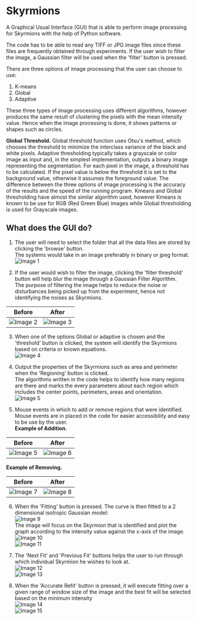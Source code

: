 # Skyrmions
A Graphical Usual Interface (GUI) that is able to perform image processing for Skyrmions with the help of Python software.

The code has to be able to read any TIFF or JPG image files since these files are frequently obtained through experiments. If the user wish to filter the image, a Gaussian filter will be used when the 'filter' button is pressed. 

There are three options of image processing that the user can choose to use: 
1. K-means
2. Global
3. Adaptive

These three types of image processing uses different algorithms, however produces the same result of clustering the pixels with the mean intensity value. Hence when the image processing is done, it shows patterns or shapes such as circles.

**Global Threshold.**
Global threshold function uses Otsu's method, which chooses the threshold to minimize the interclass variance of the black and white pixels. Adaptive thresholding typically takes a grayscale or color image as input and, in the simplest implementation, outputs a binary image representing the segmentation. For each pixel in the image, a threshold has to be calculated. If the pixel value is below the threshold it is set to the background value, otherwise it assumes the foreground value. The difference between the three options of image processing is the accuracy of the results and the speed of the running program. Kmeans and Global thresholding have almost the similar algorithm used, however Kmeans is known to be use for RGB (Red Green Blue) images while Global thresholding is used for Grayscale images.
 
## What does the GUI do? ##
1. The user will need to select the folder that all the data files are stored by clicking the 'browse' button.  
The systems would take in an image  preferably in binary or jpeg format.  
![Image 1](Images/Picture1.jpg)

2. If the user would wish to filter the image, clicking the 'filter threshold' button will help blur the image through a Gaussian Filter Algorithm.  
The purpose of filtering the image helps to reduce the noise or disturbances being picked up from the experiment, hence not identifying the noises as Skyrmions.  

| Before        | After         |
| --- | --- |
| ![Image 2](Images/Picture2.jpg) | ![Image 3](Images/Picture3.jpg) |  


3. When one of the options Global or adaptive is chosen and the 'threshold' button is clicked, the system will identify the Skyrmions based on criteria or known equations.  
![Image 4](Images/Picture4.jpg)

4. Output the properties of the Skyrmions such as area and perimeter when the 'Regioning' button is clicked.  
The algorithms written in the code helps to identify how many regions are there and marks the every parameters about each region which includes the center points, perimeters, areas and orientation.  
![Image 5](Images/Picture5.jpg)

5. Mouse events in which to add or remove regions that were identified.  
Mouse events are in placed in the code for easier accessibility and easy to be use by the user.  
**Example of Addition.**  

| Before        | After         |
| --- | --- |
| ![Image 5](Images/Picture5.jpg) | ![Image 6](Images/Picture7.jpg) |  

**Example of Removing.**  

| Before        | After         |
| --- | --- |
| ![Image 7](Images/Picture5.jpg) | ![Image 8](Images/Picture6.jpg) |

6. When the 'Fitting' button is pressed. The curve is then fitted to a 2 dimensional isotropic Gaussian model:  
![Image 9](Images/Formula1.JPG)  
The image will focus on the Skyrmion that is identified and plot the graph according to the intensity value against the x-axis of the image.  
![Image 10](Images/Picture8.jpg)  
![Image 11](Images/Picture9.jpg)

7. The 'Next Fit' and 'Previous Fit' buttons helps the user to run through which individual Skyrmion he wishes to look at.  
![Image 12](Images/Picture10.jpg)  
![Image 13](Images/Picture11.jpg)

8. When the 'Accurate Refit' button is pressed, it will execute fitting over a given range of window size of the image and the best fit will be selected based on the minimum intensity  
![Image 14](Images/Formula2.JPG)  
![Image 15](Images/Picture12.jpg)  
